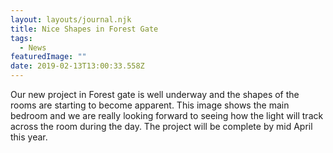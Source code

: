 ```yaml
---
layout: layouts/journal.njk
title: Nice Shapes in Forest Gate
tags:
  - News
featuredImage: ""
date: 2019-02-13T13:00:33.558Z
---
```

Our new project in Forest gate is well underway and the shapes of the rooms are starting to become apparent. This image shows the main bedroom and we are really looking forward to seeing how the light will track across the room during the day. The project will be complete by mid April this year.